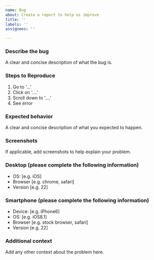 ```yaml
---
name: Bug
about: Create a report to help us improve
title: ''
labels: ''
assignees: ''

---
```


### Describe the bug
A clear and concise description of what the bug is.

### Steps to Reproduce
1. Go to '...'
2. Click on '....'
3. Scroll down to '....'
4. See error

### Expected behavior
A clear and concise description of what you expected to happen.

### Screenshots
If applicable, add screenshots to help explain your problem.

### Desktop (please complete the following information)
 - OS: [e.g. iOS]
 - Browser [e.g. chrome, safari]
 - Version [e.g. 22]

### Smartphone (please complete the following information)
 - Device: [e.g. iPhone6]
 - OS: [e.g. iOS8.1]
 - Browser [e.g. stock browser, safari]
 - Version [e.g. 22]

### Additional context
Add any other context about the problem here.
